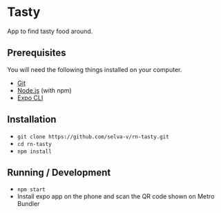 # Tasty
App to find tasty food around.

## Prerequisites

You will need the following things installed on your computer.

* [Git](https://git-scm.com/)
* [Node.js](https://nodejs.org/) (with npm)
* [Expo CLI](https://docs.expo.io/versions/latest/workflow/expo-cli/)

## Installation

* `git clone https://github.com/selva-v/rn-tasty.git`
* `cd rn-tasty`
* `npm install`

## Running / Development

* `npm start`
* Install expo app on the phone and scan the QR code shown on Metro Bundler
